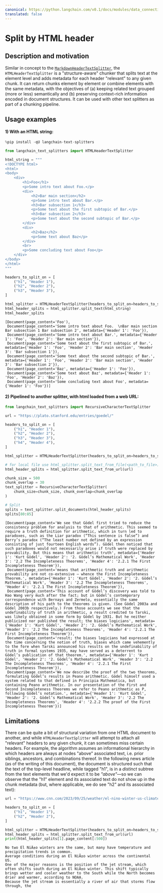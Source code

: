 ```yaml
---
canonical: https://python.langchain.com/v0.1/docs/modules/data_connection/document_transformers/HTML_header_metadata
translated: false
---
```


# Split by HTML header

## Description and motivation

Similar in concept to the <a href="https://python.langchain.com/docs/modules/data_connection/document_transformers/text_splitters/markdown_header_metadata">`MarkdownHeaderTextSplitter`</a>, the `HTMLHeaderTextSplitter` is a "structure-aware" chunker that splits text at the element level and adds metadata for each header "relevant" to any given chunk. It can return chunks element by element or combine elements with the same metadata, with the objectives of (a) keeping related text grouped (more or less) semantically and (b) preserving context-rich information encoded in document structures. It can be used with other text splitters as part of a chunking pipeline.

## Usage examples

#### 1) With an HTML string:

```python
%pip install -qU langchain-text-splitters
```

```python
from langchain_text_splitters import HTMLHeaderTextSplitter

html_string = """
<!DOCTYPE html>
<html>
<body>
    <div>
        <h1>Foo</h1>
        <p>Some intro text about Foo.</p>
        <div>
            <h2>Bar main section</h2>
            <p>Some intro text about Bar.</p>
            <h3>Bar subsection 1</h3>
            <p>Some text about the first subtopic of Bar.</p>
            <h3>Bar subsection 2</h3>
            <p>Some text about the second subtopic of Bar.</p>
        </div>
        <div>
            <h2>Baz</h2>
            <p>Some text about Baz</p>
        </div>
        <br>
        <p>Some concluding text about Foo</p>
    </div>
</body>
</html>
"""

headers_to_split_on = [
    ("h1", "Header 1"),
    ("h2", "Header 2"),
    ("h3", "Header 3"),
]

html_splitter = HTMLHeaderTextSplitter(headers_to_split_on=headers_to_split_on)
html_header_splits = html_splitter.split_text(html_string)
html_header_splits
```

```output
[Document(page_content='Foo'),
 Document(page_content='Some intro text about Foo.  \nBar main section Bar subsection 1 Bar subsection 2', metadata={'Header 1': 'Foo'}),
 Document(page_content='Some intro text about Bar.', metadata={'Header 1': 'Foo', 'Header 2': 'Bar main section'}),
 Document(page_content='Some text about the first subtopic of Bar.', metadata={'Header 1': 'Foo', 'Header 2': 'Bar main section', 'Header 3': 'Bar subsection 1'}),
 Document(page_content='Some text about the second subtopic of Bar.', metadata={'Header 1': 'Foo', 'Header 2': 'Bar main section', 'Header 3': 'Bar subsection 2'}),
 Document(page_content='Baz', metadata={'Header 1': 'Foo'}),
 Document(page_content='Some text about Baz', metadata={'Header 1': 'Foo', 'Header 2': 'Baz'}),
 Document(page_content='Some concluding text about Foo', metadata={'Header 1': 'Foo'})]
```

#### 2) Pipelined to another splitter, with html loaded from a web URL:

```python
from langchain_text_splitters import RecursiveCharacterTextSplitter

url = "https://plato.stanford.edu/entries/goedel/"

headers_to_split_on = [
    ("h1", "Header 1"),
    ("h2", "Header 2"),
    ("h3", "Header 3"),
    ("h4", "Header 4"),
]

html_splitter = HTMLHeaderTextSplitter(headers_to_split_on=headers_to_split_on)

# for local file use html_splitter.split_text_from_file(<path_to_file>)
html_header_splits = html_splitter.split_text_from_url(url)

chunk_size = 500
chunk_overlap = 30
text_splitter = RecursiveCharacterTextSplitter(
    chunk_size=chunk_size, chunk_overlap=chunk_overlap
)

# Split
splits = text_splitter.split_documents(html_header_splits)
splits[80:85]
```

```output
[Document(page_content='We see that Gödel first tried to reduce the consistency problem for analysis to that of arithmetic. This seemed to require a truth definition for arithmetic, which in turn led to paradoxes, such as the Liar paradox (“This sentence is false”) and Berry’s paradox (“The least number not defined by an expression consisting of just fourteen English words”). Gödel then noticed that such paradoxes would not necessarily arise if truth were replaced by provability. But this means that arithmetic truth', metadata={'Header 1': 'Kurt Gödel', 'Header 2': '2. Gödel’s Mathematical Work', 'Header 3': '2.2 The Incompleteness Theorems', 'Header 4': '2.2.1 The First Incompleteness Theorem'}),
 Document(page_content='means that arithmetic truth and arithmetic provability are not co-extensive — whence the First Incompleteness Theorem.', metadata={'Header 1': 'Kurt Gödel', 'Header 2': '2. Gödel’s Mathematical Work', 'Header 3': '2.2 The Incompleteness Theorems', 'Header 4': '2.2.1 The First Incompleteness Theorem'}),
 Document(page_content='This account of Gödel’s discovery was told to Hao Wang very much after the fact; but in Gödel’s contemporary correspondence with Bernays and Zermelo, essentially the same description of his path to the theorems is given. (See Gödel 2003a and Gödel 2003b respectively.) From those accounts we see that the undefinability of truth in arithmetic, a result credited to Tarski, was likely obtained in some form by Gödel by 1931. But he neither publicized nor published the result; the biases logicians', metadata={'Header 1': 'Kurt Gödel', 'Header 2': '2. Gödel’s Mathematical Work', 'Header 3': '2.2 The Incompleteness Theorems', 'Header 4': '2.2.1 The First Incompleteness Theorem'}),
 Document(page_content='result; the biases logicians had expressed at the time concerning the notion of truth, biases which came vehemently to the fore when Tarski announced his results on the undefinability of truth in formal systems 1935, may have served as a deterrent to Gödel’s publication of that theorem.', metadata={'Header 1': 'Kurt Gödel', 'Header 2': '2. Gödel’s Mathematical Work', 'Header 3': '2.2 The Incompleteness Theorems', 'Header 4': '2.2.1 The First Incompleteness Theorem'}),
 Document(page_content='We now describe the proof of the two theorems, formulating Gödel’s results in Peano arithmetic. Gödel himself used a system related to that defined in Principia Mathematica, but containing Peano arithmetic. In our presentation of the First and Second Incompleteness Theorems we refer to Peano arithmetic as P, following Gödel’s notation.', metadata={'Header 1': 'Kurt Gödel', 'Header 2': '2. Gödel’s Mathematical Work', 'Header 3': '2.2 The Incompleteness Theorems', 'Header 4': '2.2.2 The proof of the First Incompleteness Theorem'})]
```

## Limitations

There can be quite a bit of structural variation from one HTML document to another, and while `HTMLHeaderTextSplitter` will attempt to attach all "relevant" headers to any given chunk, it can sometimes miss certain headers. For example, the algorithm assumes an informational hierarchy in which headers are always at nodes "above" associated text, i.e. prior siblings, ancestors, and combinations thereof. In the following news article (as of the writing of this document), the document is structured such that the text of the top-level headline, while tagged "h1", is in a *distinct* subtree from the text elements that we'd expect it to be *"above"*&mdash;so we can observe that the "h1" element and its associated text do not show up in the chunk metadata (but, where applicable, we do see "h2" and its associated text):

```python
url = "https://www.cnn.com/2023/09/25/weather/el-nino-winter-us-climate/index.html"

headers_to_split_on = [
    ("h1", "Header 1"),
    ("h2", "Header 2"),
]

html_splitter = HTMLHeaderTextSplitter(headers_to_split_on=headers_to_split_on)
html_header_splits = html_splitter.split_text_from_url(url)
print(html_header_splits[1].page_content[:500])
```

```output
No two El NiÃ±o winters are the same, but many have temperature and precipitation trends in common.
Average conditions during an El NiÃ±o winter across the continental US.
One of the major reasons is the position of the jet stream, which often shifts south during an El NiÃ±o winter. This shift typically brings wetter and cooler weather to the South while the North becomes drier and warmer, according to NOAA.
Because the jet stream is essentially a river of air that storms flow through, the
```